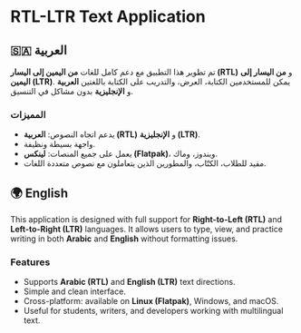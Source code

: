 # RTL-LTR Text Application


## 🇸🇦 العربية
تم تطوير هذا التطبيق مع دعم كامل للغات **من اليمين إلى اليسار (RTL)** و **من اليسار إلى اليمين (LTR)**. 
يمكن للمستخدمين الكتابة، العرض، والتدريب على الكتابة باللغتين **العربية** و **الإنجليزية** بدون مشاكل في التنسيق. 

### المميزات
- يدعم اتجاه النصوص: **العربية (RTL)** و **الإنجليزية (LTR)**. 
- واجهة بسيطة ونظيفة. 
- يعمل على جميع المنصات: **لينكس (Flatpak)**، ويندوز، وماك. 
- مفيد للطلاب، الكتّاب، والمطورين الذين يتعاملون مع نصوص متعددة اللغات. 


## 🌍 English
This application is designed with full support for **Right-to-Left (RTL)** and **Left-to-Right (LTR)** languages. 
It allows users to type, view, and practice writing in both **Arabic** and **English** without formatting issues. 

### Features
- Supports **Arabic (RTL)** and **English (LTR)** text directions. 
- Simple and clean interface. 
- Cross-platform: available on **Linux (Flatpak)**, Windows, and macOS. 
- Useful for students, writers, and developers working with multilingual text. 
